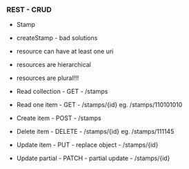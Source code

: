 ### REST - CRUD
- Stamp
- createStamp - bad solutions

- resource can have at least one uri
- resources are hierarchical
- resources are plural!!!
- Read collection - GET - /stamps
- Read one item - GET - /stamps/{id} eg. /stamps/110101010
- Create item - POST - /stamps
- Delete item - DELETE - /stamps/{id} eg. /stamps/111145
- Update item - PUT - replace object - /stamps/{id}
- Update partial - PATCH - partial update - /stamps/{id}